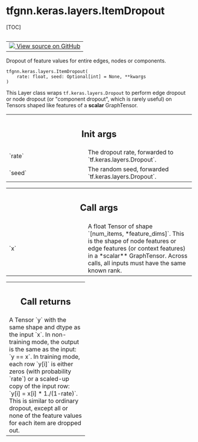 <!-- lint-g3mark -->

# tfgnn.keras.layers.ItemDropout

[TOC]

<!-- Insert buttons and diff -->

<table class="tfo-notebook-buttons tfo-api nocontent" align="left">
<td>
  <a target="_blank" href="https://github.com/tensorflow/gnn/tree/master/tensorflow_gnn/keras/layers/item_dropout.py#L22-L74">
    <img src="https://www.tensorflow.org/images/GitHub-Mark-32px.png" />
    View source on GitHub
  </a>
</td>
</table>

Dropout of feature values for entire edges, nodes or components.

<pre class="devsite-click-to-copy prettyprint lang-py tfo-signature-link">
<code>tfgnn.keras.layers.ItemDropout(
    rate: float, seed: Optional[int] = None, **kwargs
)
</code></pre>

<!-- Placeholder for "Used in" -->

This Layer class wraps `tf.keras.layers.Dropout` to perform edge dropout or node
dropout (or "component dropout", which is rarely useful) on Tensors shaped like
features of a **scalar** GraphTensor.

<!-- Tabular view -->

 <table class="responsive fixed orange">
<colgroup><col width="214px"><col></colgroup>
<tr><th colspan="2"><h2 class="add-link">Init args</h2></th></tr>

<tr>
<td>
`rate`<a id="rate"></a>
</td>
<td>
The dropout rate, forwarded to `tf.keras.layers.Dropout`.
</td>
</tr><tr>
<td>
`seed`<a id="seed"></a>
</td>
<td>
The random seed, forwarded `tf.keras.layers.Dropout`.
</td>
</tr>
</table>

<!-- Tabular view -->

 <table class="responsive fixed orange">
<colgroup><col width="214px"><col></colgroup>
<tr><th colspan="2"><h2 class="add-link">Call args</h2></th></tr>

<tr>
<td>
`x`<a id="x"></a>
</td>
<td>
A float Tensor of shape `[num_items, *feature_dims]`. This is the shape
of node features or edge features (or context features) in a *scalar**
GraphTensor. Across calls, all inputs must have the same known rank.
</td>
</tr>
</table>

<!-- Tabular view -->

 <table class="responsive fixed orange">
<colgroup><col width="214px"><col></colgroup>
<tr><th colspan="2"><h2 class="add-link">Call returns</h2></th></tr>
<tr class="alt">
<td colspan="2">
A Tensor `y` with the same shape and dtype as the input `x`.
In non-training mode, the output is the same as the input: `y == x`.
In training mode, each row `y[i]` is either zeros (with probability `rate`)
or a scaled-up copy of the input row: `y[i] = x[i] * 1./(1-rate)`.
This is similar to ordinary dropout, except all or none of the feature
values for each item are dropped out.
</td>
</tr>

</table>
